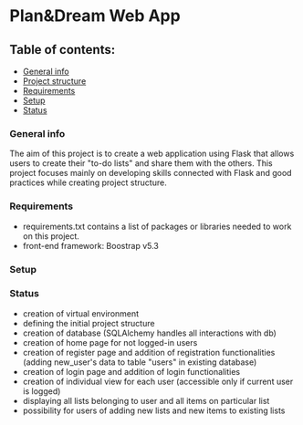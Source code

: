 # Plan&Dream Web App

## Table of contents: 
* [General info](#general-info)
* [Project structure](#project)
* [Requirements](#requirements)
* [Setup](#setup)
* [Status](#status)

### General info
The aim of this project is to create a web application using Flask that allows users to create their "to-do lists" and share them with the others.
This project focuses mainly on developing skills connected with Flask and good practices while creating project structure. 
### Requirements
* requirements.txt contains a list of packages or libraries needed to work on this project.
* front-end framework: Boostrap v5.3
### Setup

### Status
* creation of virtual environment 
* defining the initial project structure
* creation of database (SQLAlchemy handles all interactions with db)
* creation of home page for not logged-in users
* creation of register page and addition of registration functionalities (adding new_user's data to table "users" in existing database)
* creation of login page and addition of login functionalities
* creation of individual view for each user (accessible only if current user is logged)
* displaying all lists belonging to user and all items on particular list
* possibility for users of adding new lists and new items to existing lists

